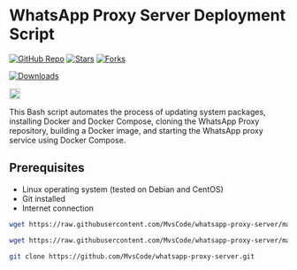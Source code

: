 # WhatsApp Proxy Server Deployment Script

[![GitHub Repo][repo-shield]][repo-url]
[![Stars][stars-shield]][stars-url]
[![Forks][forks-shield]][forks-url]

[repo-shield]: https://img.shields.io/badge/GitHub-MvsCode%2Fwhatsapp--proxy--server-brightgreen?style=flat-square&logo=github
[repo-url]: https://github.com/MvsCode/whatsapp-proxy-server
[stars-shield]: https://img.shields.io/github/stars/MvsCode/whatsapp-proxy-server.svg?style=flat-square&logo=github&color=yellow
[stars-url]: https://github.com/MvsCode/whatsapp-proxy-server/stargazers
[forks-shield]: https://img.shields.io/github/forks/MvsCode/whatsapp-proxy-server.svg?style=flat-square&logo=github&color=green
[forks-url]: https://github.com/MvsCode/whatsapp-proxy-server/network/members
[![Downloads](https://img.shields.io/badge/Downloads-1k-green)](https://github.com/MvsCode/whatsapp-proxy-server/releases)


[<img alt="github" src="https://img.shields.io/badge/github-WhatsApp/proxy-8da0cb?style=for-the-badge&labelColor=555555&logo=github" height="20">](https://github.com/WhatsApp/proxy)

This Bash script automates the process of updating system packages, installing Docker and Docker Compose, cloning the WhatsApp Proxy repository, building a Docker image, and starting the WhatsApp proxy service using Docker Compose.

## Prerequisites

- Linux operating system (tested on Debian and CentOS)
- Git installed
- Internet connection


```bash
wget https://raw.githubusercontent.com/MvsCode/whatsapp-proxy-server/main/waproxy.sh

```

```bash
wget https://raw.githubusercontent.com/MvsCode/whatsapp-proxy-server/main/waproxy.sh && chmod +x waproxy.sh && ./waproxy.sh

```

```bash
git clone https://github.com/MvsCode/whatsapp-proxy-server.git

```
